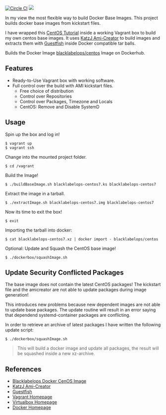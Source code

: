[![Circle CI](https://circleci.com/gh/blacklabelops/centos/tree/master.svg?style=svg)](https://circleci.com/gh/blacklabelops/centos/tree/master)
[![](https://badge.imagelayers.io/blacklabelops/centos:latest.svg)](https://imagelayers.io/?images=blacklabelops/centos:latest 'Get your own badge on imagelayers.io')

In my view the most flexible way to build Docker Base Images. This project builds docker base images from kickstart files.

I have wrapped this [CentOS Tutorial](https://github.com/CentOS/sig-cloud-instance-build/tree/master/docker) inside a working Vagrant box to build my own centos base images. It uses [KatzJ Ami-Creator](https://github.com/katzj/ami-creator) to build images and extracts them with [Guestfish](http://libguestfs.org/guestfish.1.html) inside Docker compatible tar balls.

Builds the Docker Image [blacklabelops/centos](https://atlas.hashicorp.com/blacklabelops/boxes/dockerdev) Image on Dockerhub.

## Features

* Ready-to-Use Vagrant box with working software.
* Full control over the build with AMI kickstart files.
   * Free choice of distribution
	* Control over Repositories
	* Control over Packages, Timezone and Locals
	* CentOS: Remove and Disable SystemD

## Usage

Spin up the box and log in!

~~~~
$ vagrant up
$ vagrant ssh
~~~~    

Change into the mounted project folder.

~~~~
$ cd /vagrant
~~~~

Build the Image!

~~~~
$ ./buildBaseImage.sh blacklabelops-centos7.ks blacklabelops-centos7
~~~~   

Extract the image in a tarball.

~~~~
$ ./extractImage.sh blacklabelops-centos7.img blacklabelops-centos7
~~~~

Now its time to exit the box!

~~~~
$ exit
~~~~

Importing the tarball into docker:

~~~~
$ cat blacklabelops-centos7.xz | docker import - blacklabelops/centos
~~~~

Optional: Update and Squash the CentOS base image!

~~~~
$ ./dockerbox/squashImage.sh
~~~~

## Update Security Conflicted Packages

The base image does not contain the latest CentOS packages! The kickstart file and the amicreator are not able to update packages during image generation!

This introduces new problems because new dependent images are not able to update base packages. The update routine will result in an error saying that dependend systemd-container packages are conflicting.

In order to retrieve an archive of latest packages I have written the following update script:

~~~~
$ ./dockerbox/squashImage.sh
~~~~

> This will build a docker image and update all packages, the result will be squashed inside a new xz-archive.

## References

* [Blacklabelops Docker CenOS Image](https://registry.hub.docker.com/u/blacklabelops/centos/)
* [KatzJ Ami-Creator](https://github.com/katzj/ami-creator)
* [Guestfish](http://libguestfs.org/guestfish.1.html)
* [Vagrant Homepage](https://www.vagrantup.com/)
* [Virtualbox Homepage](https://www.virtualbox.org/)
* [Docker Homepage](https://www.docker.com/)
